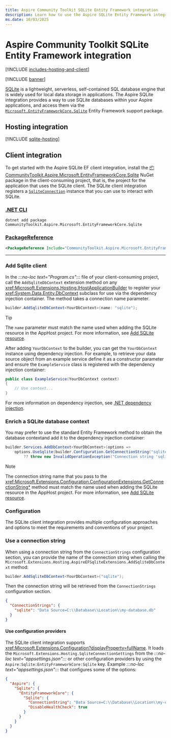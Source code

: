```yaml
---
title: Aspire Community Toolkit SQLite Entity Framework integration
description: Learn how to use the Aspire SQLite Entity Framework integration for efficient data management within your applications.
ms.date: 10/03/2025
---
```


# Aspire Community Toolkit SQLite Entity Framework integration

[!INCLUDE [includes-hosting-and-client](../includes/includes-hosting-and-client.md)]

[!INCLUDE [banner](includes/banner.md)]

[SQLite](https://www.sqlite.org/index.html) is a lightweight, serverless, self-contained SQL database engine that is widely used for local data storage in applications. The Aspire SQLite integration provides a way to use SQLite databases within your Aspire applications, and access them via the [`Microsoft.EntityFrameworkCore.Sqlite`](https://www.nuget.org/packages/Microsoft.EntityFrameworkCore.Sqlite) Entity Framework support package.

## Hosting integration

[!INCLUDE [sqlite-hosting](includes/sqlite-hosting.md)]

## Client integration

To get started with the Aspire SQLite EF client integration, install the [📦 CommunityToolkit.Aspire.Microsoft.EntityFrameworkCore.Sqlite](https://www.nuget.org/packages/CommunityToolkit.Aspire.Microsoft.EntityFrameworkCore.Sqlite) NuGet package in the client-consuming project, that is, the project for the application that uses the SQLite client. The SQLite client integration registers a [`SqliteConnection`](/dotnet/api/microsoft.data.sqlite.sqliteconnection) instance that you can use to interact with SQLite.

### [.NET CLI](#tab/dotnet-cli)

```dotnetcli
dotnet add package CommunityToolkit.Aspire.Microsoft.EntityFrameworkCore.Sqlite
```

### [PackageReference](#tab/package-reference)

```xml
<PackageReference Include="CommunityToolkit.Aspire.Microsoft.EntityFrameworkCore.Sqlite" Version="*" />
```

---

### Add Sqlite client

In the _:::no-loc text="Program.cs":::_ file of your client-consuming project, call the `AddSqliteDbContext` extension method on any <xref:Microsoft.Extensions.Hosting.IHostApplicationBuilder> to register your <xref:System.Data.Entity.DbContext> subclass for use via the dependency injection container. The method takes a connection name parameter.

```csharp
builder.AddSqliteDbContext<YourDbContext>(name: "sqlite");
```

> [!TIP]
> The `name` parameter must match the name used when adding the SQLite resource in the AppHost project. For more information, see [Add SQLite resource](#add-sqlite-resource).

After adding `YourDbContext` to the builder, you can get the `YourDbContext` instance using dependency injection. For example, to retrieve your data source object from an example service define it as a constructor parameter and ensure the `ExampleService` class is registered with the dependency injection container:

```csharp
public class ExampleService(YourDbContext context)
{
    // Use context...
}
```

For more information on dependency injection, see [.NET dependency injection](/dotnet/core/extensions/dependency-injection).

### Enrich a SQLite database context

You may prefer to use the standard Entity Framework method to obtain the database contextand add it to the dependency injection container:

```csharp
builder.Services.AddDbContext<YourDbContext>(options =>
    options.UseSqlite(builder.Configuration.GetConnectionString("sqlite")
        ?? throw new InvalidOperationException("Connection string 'sqlite' not found.")));

```

> [!NOTE]
> The connection string name that you pass to the <xref:Microsoft.Extensions.Configuration.ConfigurationExtensions.GetConnectionString*> method must match the name used when adding the SQLite resource in the AppHost project. For more information, see [Add SQLite resource](#add-sqlite-resource).

### Configuration

The SQLite client integration provides multiple configuration approaches and options to meet the requirements and conventions of your project.

### Use a connection string

When using a connection string from the `ConnectionStrings` configuration section, you can provide the name of the connection string when calling the `Microsoft.Extensions.Hosting.AspireEFSqliteExtensions.AddSqliteDbContext` method:

```csharp
builder.AddSqliteDbContext<YourDbContext>("sqlite");
```

Then the connection string will be retrieved from the `ConnectionStrings` configuration section.

```json
{
  "ConnectionStrings": {
    "sqlite": "Data Source=C:\\Database\\Location\\my-database.db"
  }
}
```

#### Use configuration providers

The SQLite client integration supports <xref:Microsoft.Extensions.Configuration?displayProperty=fullName>. It loads the `Microsoft.Extensions.Hosting.SqliteConnectionSettings` from the _:::no-loc text="appsettings.json":::_ or other configuration providers by using the `Aspire:Sqlite:EntityFrameworkCore:Sqlite` key. Example _:::no-loc text="appsettings.json":::_ that configures some of the options:

```json
{
  "Aspire": {
    "Sqlite": {
      "EntityFrameworkCore": {
        "Sqlite": {
          "ConnectionString": "Data Source=C:\\Database\\Location\\my-database.db",
          "DisableHealthCheck": true
        }
      }
    }
  }
}
```
